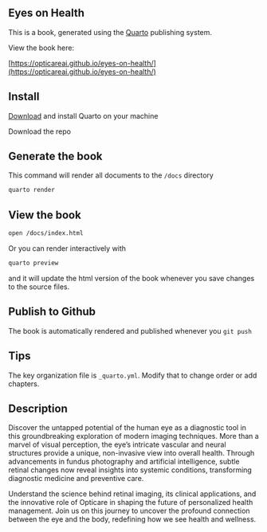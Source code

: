 ## Eyes on Health

This is a book, generated using the [Quarto](https://quarto.org/) publishing system.

View the book here:

[https://opticareai.github.io/eyes-on-health/](https://opticareai.github.io/eyes-on-health/)


## Install


[Download](https://quarto.org/docs/download/) and install Quarto on your machine


Download the repo

## Generate the book

This command will render all documents to the `/docs` directory

```sh
quarto render
```

## View the book

```sh
open /docs/index.html
```

Or you can render interactively with

```sh
quarto preview
```

and it will update the html version of the book whenever you save changes to the source files.


## Publish to Github

The book is automatically rendered and published whenever you `git push`




## Tips

The key organization file is `_quarto.yml`.  Modify that to change order or add chapters.


## Description

Discover the untapped potential of the human eye as a diagnostic tool in this groundbreaking exploration of modern imaging techniques. More than a marvel of visual perception, the eye’s intricate vascular and neural structures provide a unique, non-invasive view into overall health. Through advancements in fundus photography and artificial intelligence, subtle retinal changes now reveal insights into systemic conditions, transforming diagnostic medicine and preventive care.

Understand the science behind retinal imaging, its clinical applications, and the innovative role of Opticare in shaping the future of personalized health management. Join us on this journey to uncover the profound connection between the eye and the body, redefining how we see health and wellness.

